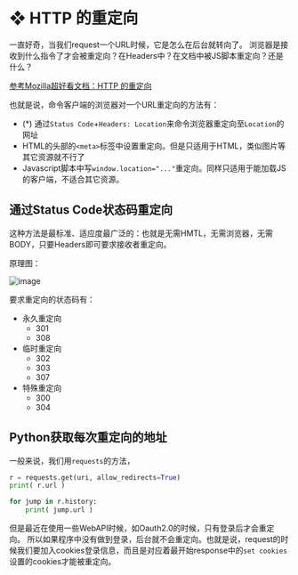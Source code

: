 # ❖ HTTP 的重定向

一直好奇，当我们request一个URL时候，它是怎么在后台就转向了。
浏览器是接收到什么指令了才会被重定向？在Headers中？在文档中被JS脚本重定向？还是什么？

[参考Mozilla超好看文档：HTTP 的重定向](https://developer.mozilla.org/zh-CN/docs/Web/HTTP/Redirections)

也就是说，命令客户端的浏览器对一个URL重定向的方法有：
- (*) 通过`Status Code`+`Headers: Location`来命令浏览器重定向至`Location`的网址
- HTML的头部的`<meta>`标签中设置重定向。但是只适用于HTML，类似图片等其它资源就不行了
- Javascript脚本中写`window.location="..."`重定向。同样只适用于能加载JS的客户端，不适合其它资源。


## 通过Status Code状态码重定向

这种方法是最标准、适应度最广泛的：也就是无需HMTL，无需浏览器，无需BODY，只要Headers即可要求接收者重定向。

原理图：

![image](https://user-images.githubusercontent.com/14041622/50381367-8e283d00-06c0-11e9-8cbe-ffc13d0f042f.png)

要求重定向的状态码有：
- 永久重定向
    - 301
    - 308
- 临时重定向
    - 302
    - 303
    - 307
- 特殊重定向
    - 300
    - 304


## Python获取每次重定向的地址

一般来说，我们用`requests`的方法，
```py
r = requests.get(uri, allow_redirects=True)
print( r.url )

for jump in r.history:
    print( jump.url )
```

但是最近在使用一些WebAPI时候，如Oauth2.0的时候，只有登录后才会重定向。
所以如果程序中没有做到登录，后台就不会重定向。也就是说，request的时候我们要加入cookies登录信息，而且是对应着最开始response中的`set cookies`设置的cookies才能被重定向。

```py

```